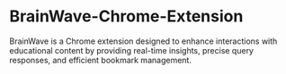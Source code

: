 # BrainWave-Chrome-Extension
BrainWave is a Chrome extension designed to enhance interactions with educational content by providing real-time insights, precise query responses, and efficient bookmark management.
